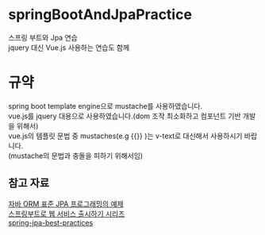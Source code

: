 # springBootAndJpaPractice
스프링 부트와 Jpa 연습   
jquery 대신 Vue.js 사용하는 연습도 함께

# 규약 #
spring boot template engine으로 mustache를 사용하였습니다.  
vue.js를 jquery 대용으로 사용하였습니다.(dom 조작 최소화하고 컴포넌트 기반 개발을 위해서)  
vue.js의 템플릿 문법 중 mustaches(e.g {{}} )는 v-text로 대신해서 사용하시기 바랍니다.  
(mustache의 문법과 충돌을 피하기 위해서임)  

## 참고 자료 ##
[자바 ORM 표준 JPA 프로그래밍의 예제](https://github.com/holyeye/jpabook)  
[스프링부트로 웹 서비스 출시하기 시리즈](https://jojoldu.tistory.com/250)  
[spring-jpa-best-practices](https://github.com/cheese10yun/spring-jpa-best-practices)
